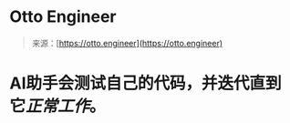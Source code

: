 <!--yml

category: 未分类

date: 2024-05-29 12:43:59

-->

# Otto Engineer

> 来源：[https://otto.engineer](https://otto.engineer)

# AI助手会测试自己的代码，并迭代直到它***正常工作***。
